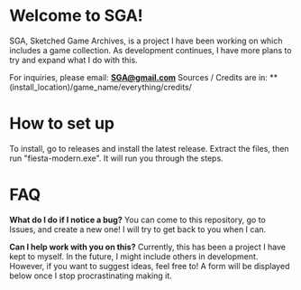 # Welcome to SGA!

SGA, Sketched Game Archives, is a project I have been working on which includes a game collection. As development continues, I have more plans to try and expand what I do with this.

For inquiries, please email: **SGA@gmail.com**
Sources / Credits are in: **(install_location)/game_name/everything/credits/

# How to set up 

To install, go to releases and install the latest release. Extract the files, then run "fiesta-modern.exe". It will run you through the steps. 

# FAQ

**What do I do if I notice a bug?**
You can come to this repository, go to Issues, and create a new one! I will try to get back to you when I can.

**Can I help work with you on this?**
Currently, this has been a project I have kept to myself. In the future, I might include others in development. However, if you want to suggest ideas, feel free to! A form will be displayed below once I stop procrastinating making it.
